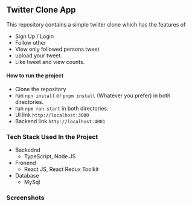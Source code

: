 ## Twitter Clone App
This repository contains a simple twiiter clone which has the features of 
- Sign Up / Login
- Follow other
- View only followed persons tweet
- upload your tweet.
- Like tweet and view counts.

#### How to run the project
- Clone the repository
- run `npn install` or `pnpm install` (Whatever you prefer) in both directories.
- run `npm run start` in both directories.
- UI link `http://localhost:3000`
- Backend link `http://localhost:4001`


### Tech Stack Used In the Project
- Backednd
    -   TypeScript, Node JS
- Fronend
    -   React JS, React Redux Toolkit
- Database
    -   MySql

### Screenshots
